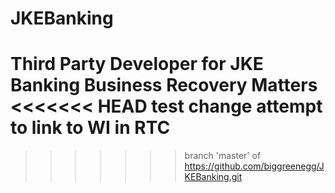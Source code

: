 JKEBanking
==========

Third Party Developer for JKE Banking Business Recovery Matters
<<<<<<< HEAD
test change
attempt to link to WI in RTC
=======
>>>>>>> branch 'master' of https://github.com/biggreenegg/JKEBanking.git
